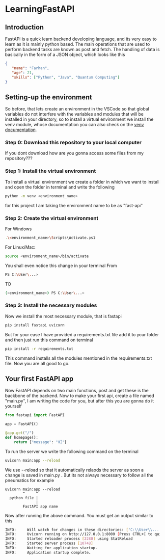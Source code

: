 # LearningFastAPI 

## Introduction
FastAPI is a quick learn backend developing language, and its very easy to learn as it is mainly python based. The main operations that are used to perform backend tasks are known as post and fetch.
The handling of data is basically in the form of a JSON object, which looks like this

 ```json
{ 
    "name": "Farhan",
    "age": 21,
    "skills": ["Python", "Java", "Quantum Computing"] 
}
 ```

 ## Setting-up the environment
 So before, that lets create an environment in the VSCode so that global variables do not interfere with the variables and modules that will be installed in your directory, so to install a virtual environment we install the venv module, whose documentation you can also check on the [venv documentation](https://docs.python.org/3/library/venv.html).

 ### Step 0: Download this repository to your local computer
 If you dont download how are you gonna access some files from my repository???


### Step 1: Install the virtual environment

 To install a virtual environment we create a folder in which we want to install and open the folder in terminal and write the following 


 ```bash
python -m venv <environment_name>
```


for this project I am taking the environment name to be as "fast-api"


### Step 2: Create the virtual environment

For Windows


```bash
.\<environment_name>\Scripts\Activate.ps1
```


For Linux/Mac:


```bash
source <environment_name>/bin/activate
```

You shall even notice this change in your terminal
From 


```bash
PS C:\User\...>
```


TO 


```bash
(<environment_name>) PS C:\User\...>
```


### Step 3: Install the necessary modules

Now we install the most necessary module, that is fastapi


```bash
pip install fastapi uvicorn
```


But for your ease I have provided a requirements.txt file add it to your folder and then just run this command on terminal


```bash
pip install -r requirements.txt
```


This command installs all the modules mentioned in the requirements.txt file.
Now you are all good to go.

## Your first FastAPI app 
Now FastAPI depends on two main functions, post and get these is the backbone of the backend. Now to make your first api, create a file named "main.py", I am writing the code for you, but after this you are gonna do it yourself


```python
from fastapi import FastAPI

app = FastAPI()

@app.get("/")
def homepage():
    return {"message": "HI"}

```


To run the server we write the following command on the terminal


```bash
uvicorn main:app --reload
```


We use --reload so that it automatically relaods the server as soon a change is saved in 
main.py . But its not always necessary to follow all the pneumatics for example 


```text
uvicorn main:app --reload
        ^     ^
  python file |
              |
        FastAPI app name
```

Now after running the above command. You must get an output similar to this

```bash
INFO:     Will watch for changes in these directories: ['C:\\User\\...']
INFO:     Uvicorn running on http://127.0.0.1:8000 (Press CTRL+C to quit)
INFO:     Started reloader process [2280] using StatReload
INFO:     Started server process [10748]
INFO:     Waiting for application startup.
INFO:     Application startup complete.
```